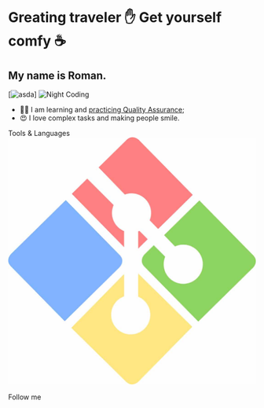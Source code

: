 # Greating traveler ✋ Get yourself comfy ☕
## My name is Roman.

[![asda](https://media1.giphy.com/media/EuuISY1hoG0LPYxltq/giphy.gif?cid=790b76116b7e956db6f97b9437e621c36341f76d4822a0d0&rid=giphy.gif&ct=g)]
<img alt="Night Coding" src="https://media1.giphy.com/media/EuuISY1hoG0LPYxltq/giphy.gif?cid=790b76116b7e956db6f97b9437e621c36341f76d4822a0d0&rid=giphy.gif&ct=g"/>

- :man_technologist: I am learning and [practicing Quality Assurance](https://github.com/Romshtin/QA);
- :heart_eyes: I love complex tasks and making people smile.

Tools & Languages
[![Git Bash](https://github.com/Romshtin/Romshtin/blob/main/assets/GIT-on-Windows.jpg)](https://github.com/Romshtin/QA/tree/master/Terminal_Linux)

Follow me

